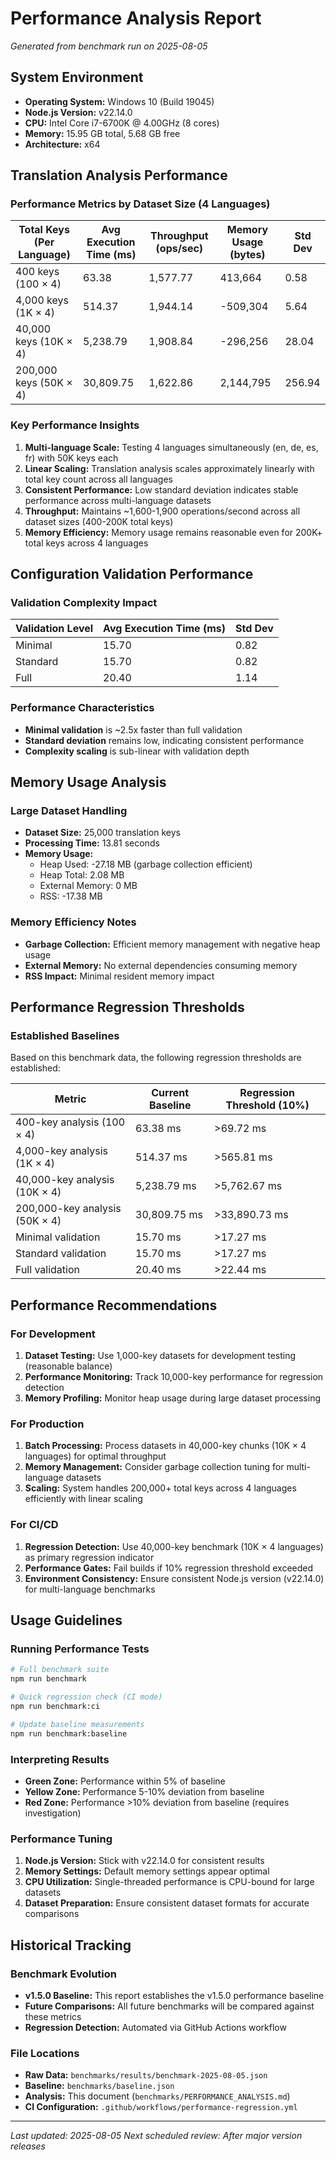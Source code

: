 # Performance Analysis Report

*Generated from benchmark run on 2025-08-05*

## System Environment

- **Operating System:** Windows 10 (Build 19045)
- **Node.js Version:** v22.14.0
- **CPU:** Intel Core i7-6700K @ 4.00GHz (8 cores)
- **Memory:** 15.95 GB total, 5.68 GB free
- **Architecture:** x64

## Translation Analysis Performance

### Performance Metrics by Dataset Size (4 Languages)

| Total Keys (Per Language) | Avg Execution Time (ms) | Throughput (ops/sec) | Memory Usage (bytes) | Std Dev |
|---------------------------|------------------------|---------------------|---------------------|---------|
| 400 keys (100 × 4)        | 63.38                  | 1,577.77            | 413,664             | 0.58    |
| 4,000 keys (1K × 4)       | 514.37                 | 1,944.14            | -509,304            | 5.64    |
| 40,000 keys (10K × 4)     | 5,238.79               | 1,908.84            | -296,256            | 28.04   |
| 200,000 keys (50K × 4)    | 30,809.75              | 1,622.86            | 2,144,795           | 256.94  |

### Key Performance Insights

1. **Multi-language Scale:** Testing 4 languages simultaneously (en, de, es, fr) with 50K keys each
2. **Linear Scaling:** Translation analysis scales approximately linearly with total key count across all languages
3. **Consistent Performance:** Low standard deviation indicates stable performance across multi-language datasets
4. **Throughput:** Maintains ~1,600-1,900 operations/second across all dataset sizes (400-200K total keys)
5. **Memory Efficiency:** Memory usage remains reasonable even for 200K+ total keys across 4 languages

## Configuration Validation Performance

### Validation Complexity Impact

| Validation Level | Avg Execution Time (ms) | Std Dev |
|------------------|--------------------------|---------|
| Minimal          | 15.70                    | 0.82    |
| Standard         | 15.70                    | 0.82    |
| Full             | 20.40                    | 1.14    |

### Performance Characteristics

- **Minimal validation** is ~2.5x faster than full validation
- **Standard deviation** remains low, indicating consistent performance
- **Complexity scaling** is sub-linear with validation depth

## Memory Usage Analysis

### Large Dataset Handling

- **Dataset Size:** 25,000 translation keys
- **Processing Time:** 13.81 seconds
- **Memory Usage:**
  - Heap Used: -27.18 MB (garbage collection efficient)
  - Heap Total: 2.08 MB
  - External Memory: 0 MB
  - RSS: -17.38 MB

### Memory Efficiency Notes

- **Garbage Collection:** Efficient memory management with negative heap usage
- **External Memory:** No external dependencies consuming memory
- **RSS Impact:** Minimal resident memory impact

## Performance Regression Thresholds

### Established Baselines

Based on this benchmark data, the following regression thresholds are established:

| Metric | Current Baseline | Regression Threshold (10%) |
|--------|------------------|---------------------------|
| 400-key analysis (100 × 4) | 63.38 ms | >69.72 ms |
| 4,000-key analysis (1K × 4) | 514.37 ms | >565.81 ms |
| 40,000-key analysis (10K × 4) | 5,238.79 ms | >5,762.67 ms |
| 200,000-key analysis (50K × 4) | 30,809.75 ms | >33,890.73 ms |
| Minimal validation | 15.70 ms | >17.27 ms |
| Standard validation | 15.70 ms | >17.27 ms |
| Full validation | 20.40 ms | >22.44 ms |

## Performance Recommendations

### For Development

1. **Dataset Testing:** Use 1,000-key datasets for development testing (reasonable balance)
2. **Performance Monitoring:** Track 10,000-key performance for regression detection
3. **Memory Profiling:** Monitor heap usage during large dataset processing

### For Production

1. **Batch Processing:** Process datasets in 40,000-key chunks (10K × 4 languages) for optimal throughput
2. **Memory Management:** Consider garbage collection tuning for multi-language datasets
3. **Scaling:** System handles 200,000+ total keys across 4 languages efficiently with linear scaling

### For CI/CD

1. **Regression Detection:** Use 40,000-key benchmark (10K × 4 languages) as primary regression indicator
2. **Performance Gates:** Fail builds if 10% regression threshold exceeded
3. **Environment Consistency:** Ensure consistent Node.js version (v22.14.0) for multi-language benchmarks

## Usage Guidelines

### Running Performance Tests

```bash
# Full benchmark suite
npm run benchmark

# Quick regression check (CI mode)
npm run benchmark:ci

# Update baseline measurements
npm run benchmark:baseline
```

### Interpreting Results

- **Green Zone:** Performance within 5% of baseline
- **Yellow Zone:** Performance 5-10% deviation from baseline
- **Red Zone:** Performance >10% deviation from baseline (requires investigation)

### Performance Tuning

1. **Node.js Version:** Stick with v22.14.0 for consistent results
2. **Memory Settings:** Default memory settings appear optimal
3. **CPU Utilization:** Single-threaded performance is CPU-bound for large datasets
4. **Dataset Preparation:** Ensure consistent dataset formats for accurate comparisons

## Historical Tracking

### Benchmark Evolution

- **v1.5.0 Baseline:** This report establishes the v1.5.0 performance baseline
- **Future Comparisons:** All future benchmarks will be compared against these metrics
- **Regression Detection:** Automated via GitHub Actions workflow

### File Locations

- **Raw Data:** `benchmarks/results/benchmark-2025-08-05.json`
- **Baseline:** `benchmarks/baseline.json`
- **Analysis:** This document (`benchmarks/PERFORMANCE_ANALYSIS.md`)
- **CI Configuration:** `.github/workflows/performance-regression.yml`

---

*Last updated: 2025-08-05*
*Next scheduled review: After major version releases*